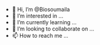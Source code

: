 - 👋 Hi, I’m @Biosoumaila
- 👀 I’m interested in ...
- 🌱 I’m currently learning ...
- 💞️ I’m looking to collaborate on ...
- 📫 How to reach me ...

<!---
Biosoumaila/Biosoumaila is a ✨ special ✨ repository because its `README.md` (this file) appears on your GitHub profile.
You can click the Preview link to take a look at your changes.
--->
